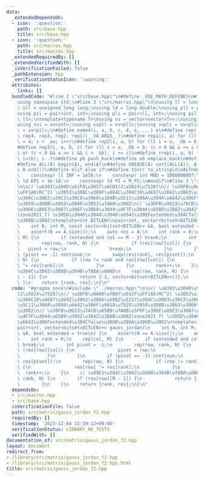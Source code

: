 ```yaml
---
data:
  _extendedDependsOn:
  - icon: ':question:'
    path: src/base.hpp
    title: src/base.hpp
  - icon: ':question:'
    path: src/macros.hpp
    title: src/macros.hpp
  _extendedRequiredBy: []
  _extendedVerifiedWith: []
  _isVerificationFailed: false
  _pathExtension: hpp
  _verificationStatusIcon: ':warning:'
  attributes:
    links: []
  bundledCode: "#line 2 \"src/base.hpp\"\n#define _USE_MATH_DEFINES\n#include <bits/stdc++.h>\n\
    using namespace std;\n#line 3 \"src/macros.hpp\"\n\nusing ll = long long;\nusing\
    \ ull = unsigned long long;\nusing ld = long double;\nusing pll = pair<ll, ll>;\n\
    using pii = pair<int, int>;\nusing pli = pair<ll, int>;\nusing pil = pair<int,\
    \ ll>;\ntemplate<typename T>\nusing vv = vector<vector<T>>;\nusing vvl = vv<ll>;\n\
    using vvi = vv<int>;\nusing vvpll = vv<pll>;\nusing vvpli = vv<pli>;\nusing vvpil\
    \ = vv<pil>;\n#define name4(i, a, b, c, d, e, ...) e\n#define rep(...) name4(__VA_ARGS__,\
    \ rep4, rep3, rep2, rep1)(__VA_ARGS__)\n#define rep1(i, a) for (ll i = 0, _aa\
    \ = a; i < _aa; i++)\n#define rep2(i, a, b) for (ll i = a, _bb = b; i < _bb; i++)\n\
    #define rep3(i, a, b, c) for (ll i = a, _bb = b; (c > 0 && a <= i && i < _bb)\
    \ or (c < 0 && a >= i && i > _bb); i += c)\n#define rrep(i, a, b) for (ll i=(a);\
    \ i>(b); i--)\n#define pb push_back\n#define eb emplace_back\n#define mkp make_pair\n\
    #define ALL(A) begin(A), end(A)\n#define UNIQUE(A) sort(ALL(A)), A.erase(unique(ALL(A)),\
    \ A.end())\n#define elif else if\n#define tostr to_string\n\n#ifndef CONSTANTS\n\
    \    constexpr ll INF = 1e18;\n    constexpr int MOD = 1000000007;\n    constexpr\
    \ ld EPS = 1e-10;\n    constexpr ld PI = M_PI;\n#endif\n#line 3 \"src/matrix/gauss_jordan_f2.hpp\"\
    \n\n// \u6383\u304D\u51FA\u3057\u6CD5(2\u5024\u7528)\n// \u30FB\u8A08\u7B97\u91CF\
    \uFF1AO(RC^2) \u3053\u308C\u306F\u884C\u304C10\u4E07\u3042\u3063\u3066\u3082\u5217\
    \u304C\u30D3\u30C3\u30C8\u3068\u304B\u5C11\u306A\u3044\u6642\u306F\u901A\u7528\
    \u3059\u308B\u3063\u3066\u3053\u3068\u3002\n// \u30FB\u9023\u7ACB\u65B9\u7A0B\u5F0F\
    \u306E\u89E3\u3067\u306F\u306A\u3044\u4F7F\u3044\u65B9\u3082\u3042\u308B\u3002\
    (zone2021_f) \u305D\u3046\u3044\u3046\u6642\u306Fextended\u304Cfalse\u306B\u306A\
    \u308B\u3002\ntemplate<int BITLEN>\npair<int, vector<bitset<BITLEN>>> gauss_jordan(\n\
    \    int N, int M, const vector<bitset<BITLEN>> &A, bool extended = true\n) {\n\
    \    assert(N == A.size());\n    auto res = A;\n    int rank = 0;\n    rep(col,\
    \ M) {\n        if (extended and col == M - 1) break;\n        int pivot = -1;\n\
    \        rep(row, rank, N) {\n            if (res[row][col]) {\n             \
    \   pivot = row;\n                break;\n            }\n        }\n        if\
    \ (pivot == -1) continue;\n        swap(res[rank], res[pivot]);\n        rep(row,\
    \ N) {\n            if (row != rank and res[row][col]) {\n                res[row]\
    \ ^= res[rank];\n            }\n        }\n        rank++;\n    }\n    // \u89E3\
    \u304C\u3042\u308B\u304B\u78BA\u8A8D\n    rep(row, rank, N) {\n        if (res[row][M\
    \ - 1]) {\n            return {-1, vector<bitset<BITLEN>>()};\n        }\n   \
    \ }\n    return {rank, res};\n}\n"
  code: "#pragma once\n#include \"../macros.hpp\"\n\n// \u6383\u304D\u51FA\u3057\u6CD5\
    (2\u5024\u7528)\n// \u30FB\u8A08\u7B97\u91CF\uFF1AO(RC^2) \u3053\u308C\u306F\u884C\
    \u304C10\u4E07\u3042\u3063\u3066\u3082\u5217\u304C\u30D3\u30C3\u30C8\u3068\u304B\
    \u5C11\u306A\u3044\u6642\u306F\u901A\u7528\u3059\u308B\u3063\u3066\u3053\u3068\
    \u3002\n// \u30FB\u9023\u7ACB\u65B9\u7A0B\u5F0F\u306E\u89E3\u3067\u306F\u306A\u3044\
    \u4F7F\u3044\u65B9\u3082\u3042\u308B\u3002(zone2021_f) \u305D\u3046\u3044\u3046\
    \u6642\u306Fextended\u304Cfalse\u306B\u306A\u308B\u3002\ntemplate<int BITLEN>\n\
    pair<int, vector<bitset<BITLEN>>> gauss_jordan(\n    int N, int M, const vector<bitset<BITLEN>>\
    \ &A, bool extended = true\n) {\n    assert(N == A.size());\n    auto res = A;\n\
    \    int rank = 0;\n    rep(col, M) {\n        if (extended and col == M - 1)\
    \ break;\n        int pivot = -1;\n        rep(row, rank, N) {\n            if\
    \ (res[row][col]) {\n                pivot = row;\n                break;\n  \
    \          }\n        }\n        if (pivot == -1) continue;\n        swap(res[rank],\
    \ res[pivot]);\n        rep(row, N) {\n            if (row != rank and res[row][col])\
    \ {\n                res[row] ^= res[rank];\n            }\n        }\n      \
    \  rank++;\n    }\n    // \u89E3\u304C\u3042\u308B\u304B\u78BA\u8A8D\n    rep(row,\
    \ rank, N) {\n        if (res[row][M - 1]) {\n            return {-1, vector<bitset<BITLEN>>()};\n\
    \        }\n    }\n    return {rank, res};\n}\n"
  dependsOn:
  - src/macros.hpp
  - src/base.hpp
  isVerificationFile: false
  path: src/matrix/gauss_jordan_f2.hpp
  requiredBy: []
  timestamp: '2023-12-04 15:39:12+09:00'
  verificationStatus: LIBRARY_NO_TESTS
  verifiedWith: []
documentation_of: src/matrix/gauss_jordan_f2.hpp
layout: document
redirect_from:
- /library/src/matrix/gauss_jordan_f2.hpp
- /library/src/matrix/gauss_jordan_f2.hpp.html
title: src/matrix/gauss_jordan_f2.hpp
---
```

